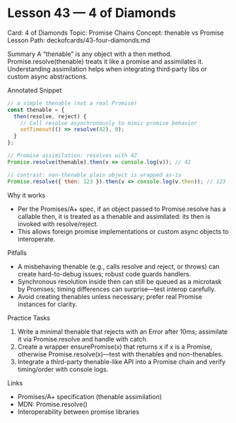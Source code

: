 # Lesson 43 — 4 of Diamonds
Card: 4 of Diamonds
Topic: Promise Chains
Concept: thenable vs Promise
Lesson Path: deckofcards/43-four-diamonds.md

Summary
A “thenable” is any object with a then method. Promise.resolve(thenable) treats it like a promise and assimilates it. Understanding assimilation helps when integrating third‑party libs or custom async abstractions.

Annotated Snippet
```js
// a simple thenable (not a real Promise)
const thenable = {
  then(resolve, reject) {
    // Call resolve asynchronously to mimic promise behavior
    setTimeout(() => resolve(42), 0);
  }
};

// Promise assimilation: resolves with 42
Promise.resolve(thenable).then(v => console.log(v)); // 42

// contrast: non-thenable plain object is wrapped as-is
Promise.resolve({ then: 123 }).then(v => console.log(v.then)); // 123
```

Why it works
- Per the Promises/A+ spec, if an object passed to Promise.resolve has a callable then, it is treated as a thenable and assimilated: its then is invoked with resolve/reject.
- This allows foreign promise implementations or custom async objects to interoperate.

Pitfalls
- A misbehaving thenable (e.g., calls resolve and reject, or throws) can create hard-to-debug issues; robust code guards handlers.
- Synchronous resolution inside then can still be queued as a microtask by Promises; timing differences can surprise—test interop carefully.
- Avoid creating thenables unless necessary; prefer real Promise instances for clarity.

Practice Tasks
1) Write a minimal thenable that rejects with an Error after 10ms; assimilate it via Promise.resolve and handle with catch.
2) Create a wrapper ensurePromise(x) that returns x if x is a Promise, otherwise Promise.resolve(x)—test with thenables and non-thenables.
3) Integrate a third-party thenable-like API into a Promise chain and verify timing/order with console logs.

Links
- Promises/A+ specification (thenable assimilation)
- MDN: Promise.resolve()
- Interoperability between promise libraries